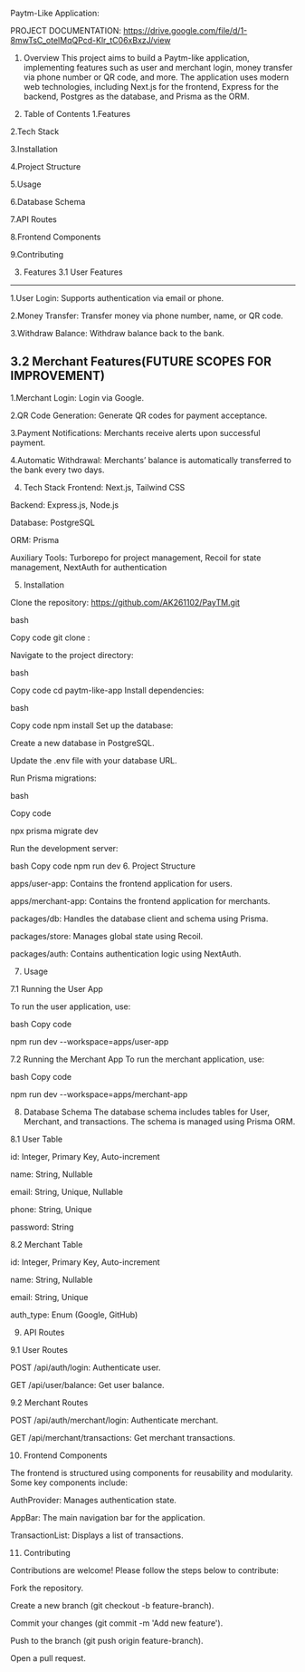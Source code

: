 Paytm-Like Application:

PROJECT DOCUMENTATION: https://drive.google.com/file/d/1-8mwTsC_otelMqQPcd-Klr_tC06xBxzJ/view

1. Overview
   This project aims to build a Paytm-like application, implementing features such as user and merchant login, money transfer via phone number or QR code, and more. The application uses modern web technologies, including Next.js for the frontend, Express for the backend, Postgres as the database, and Prisma as the ORM.

2. Table of Contents
   1.Features

2.Tech Stack

3.Installation

4.Project Structure

5.Usage

6.Database Schema

7.API Routes

8.Frontend Components

9.Contributing

3. Features
   3.1 User Features

---

1.User Login: Supports authentication via email or phone.

2.Money Transfer: Transfer money via phone number, name, or QR code.

3.Withdraw Balance: Withdraw balance back to the bank.

## 3.2 Merchant Features(FUTURE SCOPES FOR IMPROVEMENT)

1.Merchant Login: Login via Google.

2.QR Code Generation: Generate QR codes for payment acceptance.

3.Payment Notifications: Merchants receive alerts upon successful payment.

4.Automatic Withdrawal: Merchants’ balance is automatically transferred to the bank every two days.

4. Tech Stack
   Frontend: Next.js, Tailwind CSS

Backend: Express.js, Node.js

Database: PostgreSQL

ORM: Prisma

Auxiliary Tools: Turborepo for project management, Recoil for state management, NextAuth for authentication

5. Installation

Clone the repository: https://github.com/AK261102/PayTM.git

bash

Copy code
git clone :

Navigate to the project directory:

bash

Copy code
cd paytm-like-app
Install dependencies:

bash

Copy code
npm install
Set up the database:

Create a new database in PostgreSQL.

Update the .env file with your database URL.

Run Prisma migrations:

bash

Copy code

npx prisma migrate dev

Run the development server:

bash
Copy code
npm run dev 6. Project Structure

apps/user-app: Contains the frontend application for users.

apps/merchant-app: Contains the frontend application for merchants.

packages/db: Handles the database client and schema using Prisma.

packages/store: Manages global state using Recoil.

packages/auth: Contains authentication logic using NextAuth.

7. Usage

7.1 Running the User App

To run the user application, use:

bash
Copy code

npm run dev --workspace=apps/user-app

7.2 Running the Merchant App
To run the merchant application, use:

bash
Copy code

npm run dev --workspace=apps/merchant-app

8. Database Schema
   The database schema includes tables for User, Merchant, and transactions. The schema is managed using Prisma ORM.

8.1 User Table

id: Integer, Primary Key, Auto-increment

name: String, Nullable

email: String, Unique, Nullable

phone: String, Unique

password: String

8.2 Merchant Table

id: Integer, Primary Key, Auto-increment

name: String, Nullable

email: String, Unique

auth_type: Enum (Google, GitHub)

9. API Routes

9.1 User Routes

POST /api/auth/login: Authenticate user.

GET /api/user/balance: Get user balance.

9.2 Merchant Routes

POST /api/auth/merchant/login: Authenticate merchant.

GET /api/merchant/transactions: Get merchant transactions.

10. Frontend Components

The frontend is structured using components for reusability and modularity. Some key components include:

AuthProvider: Manages authentication state.

AppBar: The main navigation bar for the application.

TransactionList: Displays a list of transactions.

11. Contributing

Contributions are welcome! Please follow the steps below to contribute:

Fork the repository.

Create a new branch (git checkout -b feature-branch).

Commit your changes (git commit -m 'Add new feature').

Push to the branch (git push origin feature-branch).

Open a pull request.
